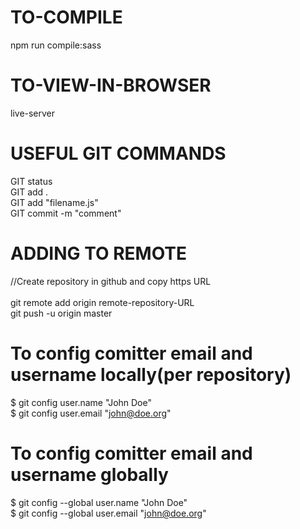 # TO-COMPILE
npm run compile:sass

# TO-VIEW-IN-BROWSER
live-server

# USEFUL GIT COMMANDS
GIT status<br />
GIT add .<br />
GIT add "filename.js"<br />
GIT commit -m "comment"<br />

# ADDING TO REMOTE
//Create repository in github and copy https URL<br /><br />
git remote add origin remote-repository-URL<br />
git push -u origin master<br />

# To config comitter email and username locally(per repository)
$ git config user.name "John Doe"<br />
$ git config user.email "john@doe.org"<br />

# To config comitter email and username globally
$ git config --global user.name "John Doe"<br />
$ git config --global user.email "john@doe.org"<br />
